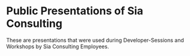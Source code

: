 # Public Presentations of Sia Consulting

These are presentations that were used during Developer-Sessions and Workshops by Sia Consulting Employees.
